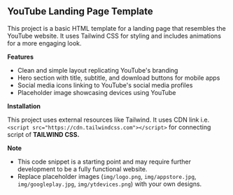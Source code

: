 ## YouTube Landing Page Template

This project is a basic HTML template for a landing page that resembles the YouTube website. It uses Tailwind CSS for styling and includes animations for a more engaging look.

**Features**

* Clean and simple layout replicating YouTube's branding
* Hero section with title, subtitle, and download buttons for mobile apps
* Social media icons linking to YouTube's social media profiles
* Placeholder image showcasing devices using YouTube

**Installation**

This project uses external resources like Tailwind. It uses CDN link i.e. `<script src="https://cdn.tailwindcss.com"></script>` for connecting script of **TAILWIND CSS.**

**Note**

* This code snippet is a starting point and may require further development to be a fully functional website.
* Replace placeholder images (`img/logo.png`, `img/appstore.jpg`, `img/googleplay.jpg`, `img/ytdevices.png`) with your own designs.
